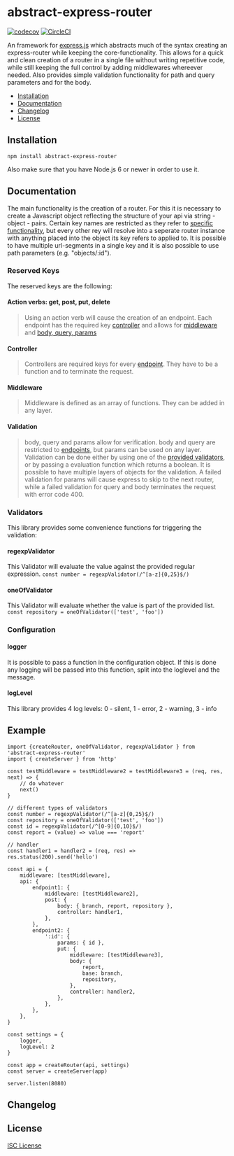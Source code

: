 # abstract-express-router
[![codecov](https://codecov.io/gh/fochlac/abstract-express-router/branch/master/graph/badge.svg)](https://codecov.io/gh/fochlac/abstract-express-router)
[![CircleCI](https://circleci.com/gh/fochlac/abstract-express-router.svg?style=svg)](https://circleci.com/gh/fochlac/abstract-express-router)

An framework for [express.js]( https://github.com/visionmedia/express ) which abstracts much of the syntax creating an express-router while keeping the core-functionality. This allows for a quick and clean creation of a router in a single file without writing repetitive code, while still keeping the full control by adding middlewares whereever needed. Also provides simple validation functionality for path and query parameters and for the body.

- [Installation](#installation)
- [Documentation](#documentation)
- [Changelog](#changelog)
- [License](#license)

## Installation
```
npm install abstract-express-router
```

Also make sure that you have Node.js 6 or newer in order to use it.

## Documentation

The main functionality is the creation of a router. For this it is necessary to create a Javascript object reflecting the structure of your api via string - object - pairs. Certain key names are restricted as they refer to [specific functionality](#reserved-key), but every other rey will resolve into a seperate router instance with anything placed into the object its key refers to applied to. It is possible to have multiple url-segments in a single key and it is also possible to use path parameters (e.g. "objects/:id").

### Reserved Keys
The reserved keys are the following:

#### Action verbs: get, post, put, delete
> Using an action verb will cause the creation of an endpoint. Each endpoint has the required key [controller](#controller) and allows for [middleware](#middleware) and [body, query, params](#validation)

#### Controller
> Controllers are required keys for every [endpoint](#action-verbs-get-post-put-delete). They have to be a function and to terminate the request.

#### Middleware
> Middleware is defined as an array of functions. They can be added in any layer.

#### Validation
> body, query and params allow for verification. body and query are restricted to [endpoints](#action-verbs-get-post-put-delete), but params can be used on any layer. Validation can be done either by using one of the [provided validators](#validators), or by passing a evaluation function which returns a boolean. It is possible to have multiple layers of objects for the validation. A failed validation for params will cause express to skip to the next router, while a failed validation for query and body terminates the request with error code 400.

### Validators
This library provides some convenience functions for triggering the validation:

#### regexpValidator
This Validator will evaluate the value against the provided regular expression.
`const number = regexpValidator(/^[a-z]{0,25}$/)`

#### oneOfValidator
This Validator will evaluate whether the value is part of the provided list.
`const repository = oneOfValidator(['test', 'foo'])`

### Configuration

#### logger
It is possible to pass a function in the configuration object. If this is done any logging will be passed into this function, split into the loglevel and the message.

#### logLevel
This library provides 4 log levels:
0 - silent, 1 - error, 2 - warning, 3 - info

## Example

```
import {createRouter, oneOfValidator, regexpValidator } from 'abstract-express-router'
import { createServer } from 'http'

const testMiddleware = testMiddleware2 = testMiddleware3 = (req, res, next) => {
	// do whatever
 	next()
}

// different types of validators
const number = regexpValidator(/^[a-z]{0,25}$/)
const repository = oneOfValidator(['test', 'foo'])
const id = regexpValidator(/^[0-9]{0,10}$/)
const report = (value) => value === 'report'

// handler
const handler1 = handler2 = (req, res) => res.status(200).send('hello')

const api = {
	middleware: [testMiddleware],
	api: {
		endpoint1: {
			middleware: [testMiddleware2],
			post: {
				body: { branch, report, repository },
				controller: handler1,
			},
		},
		endpoint2: {
			':id': {
				params: { id },
				put: {
					middleware: [testMiddleware3],
					body: {
						report,
						base: branch,
						repository,
					},
					controller: handler2,
				},
			},
		},
	},
}

const settings = {
	logger,
	logLevel: 2
}

const app = createRouter(api, settings)
const server = createServer(app)

server.listen(8080)
```

## Changelog

## License

[ISC License](License.md)

